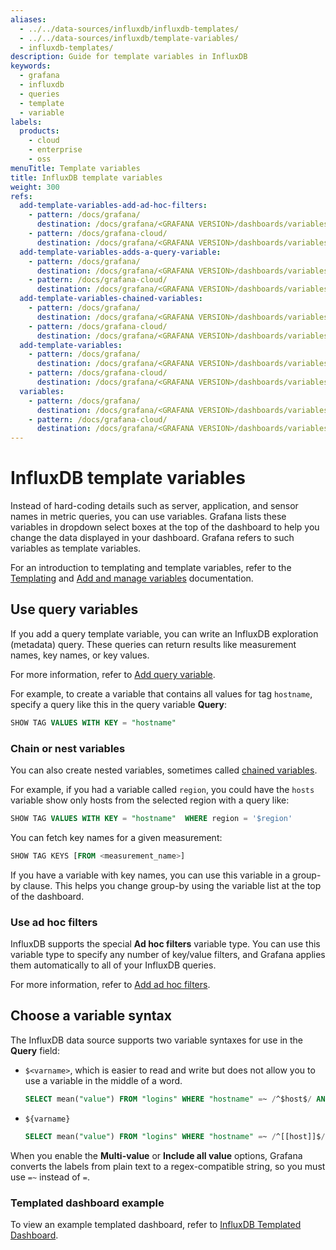 ```yaml
---
aliases:
  - ../../data-sources/influxdb/influxdb-templates/
  - ../../data-sources/influxdb/template-variables/
  - influxdb-templates/
description: Guide for template variables in InfluxDB
keywords:
  - grafana
  - influxdb
  - queries
  - template
  - variable
labels:
  products:
    - cloud
    - enterprise
    - oss
menuTitle: Template variables
title: InfluxDB template variables
weight: 300
refs:
  add-template-variables-add-ad-hoc-filters:
    - pattern: /docs/grafana/
      destination: /docs/grafana/<GRAFANA VERSION>/dashboards/variables/add-template-variables/#add-ad-hoc-filters
    - pattern: /docs/grafana-cloud/
      destination: /docs/grafana/<GRAFANA VERSION>/dashboards/variables/add-template-variables/#add-ad-hoc-filters
  add-template-variables-adds-a-query-variable:
    - pattern: /docs/grafana/
      destination: /docs/grafana/<GRAFANA VERSION>/dashboards/variables/add-template-variables/#add-a-query-variable
    - pattern: /docs/grafana-cloud/
      destination: /docs/grafana/<GRAFANA VERSION>/dashboards/variables/add-template-variables/#add-a-query-variable
  add-template-variables-chained-variables:
    - pattern: /docs/grafana/
      destination: /docs/grafana/<GRAFANA VERSION>/dashboards/variables/add-template-variables/#chained-variables
    - pattern: /docs/grafana-cloud/
      destination: /docs/grafana/<GRAFANA VERSION>/dashboards/variables/add-template-variables/#chained-variables
  add-template-variables:
    - pattern: /docs/grafana/
      destination: /docs/grafana/<GRAFANA VERSION>/dashboards/variables/add-template-variables/
    - pattern: /docs/grafana-cloud/
      destination: /docs/grafana/<GRAFANA VERSION>/dashboards/variables/add-template-variables/
  variables:
    - pattern: /docs/grafana/
      destination: /docs/grafana/<GRAFANA VERSION>/dashboards/variables/
    - pattern: /docs/grafana-cloud/
      destination: /docs/grafana/<GRAFANA VERSION>/dashboards/variables/
---
```


# InfluxDB template variables

Instead of hard-coding details such as server, application, and sensor names in metric queries, you can use variables.
Grafana lists these variables in dropdown select boxes at the top of the dashboard to help you change the data displayed in your dashboard.
Grafana refers to such variables as template variables.

For an introduction to templating and template variables, refer to the [Templating](ref:variables) and [Add and manage variables](ref:add-template-variables) documentation.

## Use query variables

If you add a query template variable, you can write an InfluxDB exploration (metadata) query.
These queries can return results like measurement names, key names, or key values.

For more information, refer to [Add query variable](ref:add-template-variables-adds-a-query-variable).

For example, to create a variable that contains all values for tag `hostname`, specify a query like this in the query variable **Query**:

```sql
SHOW TAG VALUES WITH KEY = "hostname"
```

### Chain or nest variables

You can also create nested variables, sometimes called [chained variables](ref:add-template-variables-chained-variables).

For example, if you had a variable called `region`, you could have the `hosts` variable show only hosts from the selected region with a query like:

```sql
SHOW TAG VALUES WITH KEY = "hostname"  WHERE region = '$region'
```

You can fetch key names for a given measurement:

```sql
SHOW TAG KEYS [FROM <measurement_name>]
```

If you have a variable with key names, you can use this variable in a group-by clause.
This helps you change group-by using the variable list at the top of the dashboard.

### Use ad hoc filters

InfluxDB supports the special **Ad hoc filters** variable type.
You can use this variable type to specify any number of key/value filters, and Grafana applies them automatically to all of your InfluxDB queries.

For more information, refer to [Add ad hoc filters](ref:add-template-variables-add-ad-hoc-filters).

## Choose a variable syntax

The InfluxDB data source supports two variable syntaxes for use in the **Query** field:

- `$<varname>`, which is easier to read and write but does not allow you to use a variable in the middle of a word.

  ```sql
  SELECT mean("value") FROM "logins" WHERE "hostname" =~ /^$host$/ AND $timeFilter GROUP BY time($__interval), "hostname"
  ```

- `${varname}`

  ```sql
  SELECT mean("value") FROM "logins" WHERE "hostname" =~ /^[[host]]$/ AND $timeFilter GROUP BY time($__interval), "hostname"
  ```

When you enable the **Multi-value** or **Include all value** options, Grafana converts the labels from plain text to a regex-compatible string, so you must use `=~` instead of `=`.

### Templated dashboard example

To view an example templated dashboard, refer to [InfluxDB Templated Dashboard](https://play.grafana.org/dashboard/db/influxdb-templated).

